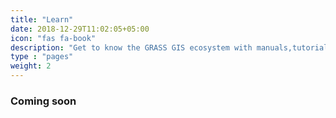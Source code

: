 ```yaml
---
title: "Learn"
date: 2018-12-29T11:02:05+05:00
icon: "fas fa-book"
description: "Get to know the GRASS GIS ecosystem with manuals,tutorials and more"
type : "pages"
weight: 2
---
```



<h3 class="mt-2 mb-4"> Coming soon</h3>

<br><br><br><br><br>
